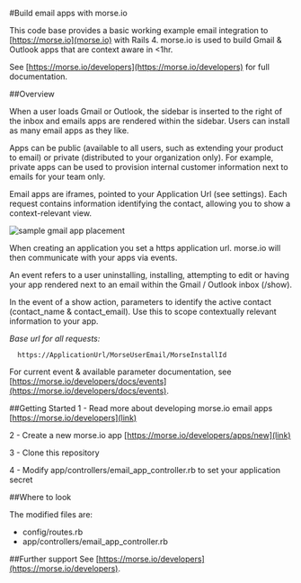 #Build email apps with morse.io

This code base provides a basic working example email integration to
[https://morse.io](morse.io) with Rails 4. morse.io is used to build
Gmail & Outlook apps that are context aware in <1hr.

See [https://morse.io/developers](https://morse.io/developers) for full documentation.

##Overview

When a user loads Gmail or Outlook, the sidebar is inserted to the right of the inbox and emails apps are rendered within the sidebar. Users can install as many email apps as they like.

Apps can be public (available to all users, such as extending your product to email) or private (distributed to your organization only).
For example, private apps can be used to provision internal customer
information next to emails for your team only.

Email apps are iframes, pointed to your Application Url (see settings). Each request contains information identifying the contact, allowing you to show a context-relevant view.

![sample gmail app placement](https://morse.io/assets/app-placement-5da7561b62eac93cc558c1c22bafbad0.png "Sample Gmail app placement")

When creating an application you set a https application url.
morse.io will then communicate with your apps via events.

An event refers to a user uninstalling, installing, attempting to edit
or having your app rendered next to an email within the Gmail / Outlook
inbox (/show).

In the event of a show action, parameters to identify the active contact
(contact_name & contact_email). Use this to scope contextually relevant
information to your app.

*Base url for all requests:*

```
  https://ApplicationUrl/MorseUserEmail/MorseInstallId
```

For current event & available parameter documentation, see [https://morse.io/developers/docs/events](https://morse.io/developers/docs/events).

##Getting Started
1 - Read more about developing morse.io email apps
[https://morse.io/developers](link)

2 - Create a new morse.io app
[https://morse.io/developers/apps/new](link)

3 - Clone this repository

4 - Modify app/controllers/email_app_controller.rb to set your
application secret

##Where to look

The modified files are:
- config/routes.rb
- app/controllers/email_app_controller.rb

##Further support
See [https://morse.io/developers](https://morse.io/developers).
